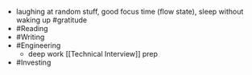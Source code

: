 - laughing at random stuff, good focus time (flow state), sleep without waking up #gratitude
- #Reading
- #Writing
- #Engineering
    - deep work [[Technical Interview]] prep
- #Investing
